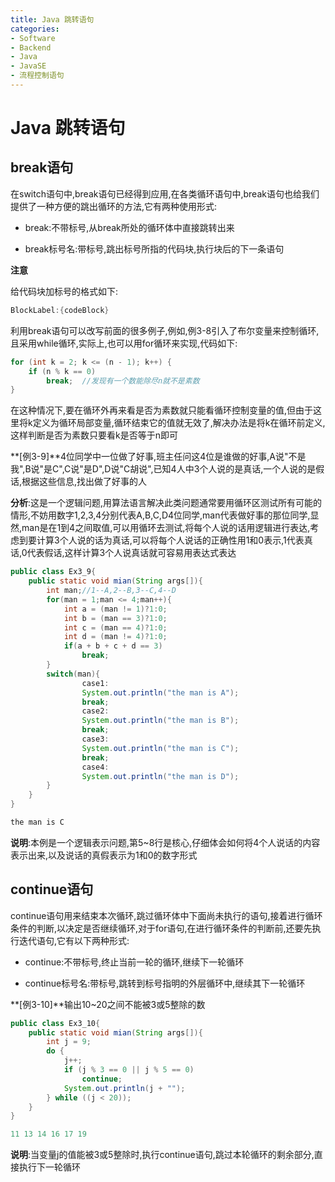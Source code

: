 ```yaml
---
title: Java 跳转语句
categories:
- Software
- Backend
- Java
- JavaSE
- 流程控制语句
---
```

# Java 跳转语句

## break语句

在switch语句中,break语句已经得到应用,在各类循环语句中,break语句也给我们提供了一种方便的跳出循环的方法,它有两种使用形式:

- break:不带标号,从break所处的循环体中直接跳转出来

- break标号名:带标号,跳出标号所指的代码块,执行块后的下一条语句

**注意**

给代码块加标号的格式如下:

```java
BlockLabel:{codeBlock}
```

利用break语句可以改写前面的很多例子,例如,例3-8引入了布尔变量来控制循环,且采用while循环,实际上,也可以用for循环来实现,代码如下:

```java
for (int k = 2; k <= (n - 1); k++) {
    if (n % k == 0)
        break;	//发现有一个数能除尽n就不是素数
}
```

在这种情况下,要在循环外再来看是否为素数就只能看循环控制变量的值,但由于这里将k定义为循环局部变量,循环结束它的值就无效了,解决办法是将k在循环前定义,这样判断是否为素数只要看k是否等于n即可

**[例3-9]**4位同学中一位做了好事,班主任问这4位是谁做的好事,A说"不是我",B说"是C",C说"是D",D说"C胡说",已知4人中3个人说的是真话,一个人说的是假话,根据这些信息,找出做了好事的人

**分析**:这是一个逻辑问题,用算法语言解决此类问题通常要用循环区测试所有可能的情形,不妨用数字1,2,3,4分别代表A,B,C,D4位同学,man代表做好事的那位同学,显然,man是在1到4之间取值,可以用循环去测试,将每个人说的话用逻辑进行表达,考虑到要计算3个人说的话为真话,可以将每个人说话的正确性用1和0表示,1代表真话,0代表假话,这样计算3个人说真话就可容易用表达式表达

```java
public class Ex3_9{
    public static void mian(String args[]){
        int man;//1--A,2--B,3--C,4--D
        for(man = 1;man <= 4;man++){
            int a = (man != 1)?1:0;
            int b = (man == 3)?1:0;
            int c = (man == 4)?1:0;
            int d = (man != 4)?1:0;
            if(a + b + c + d == 3)
                break;
        }
        switch(man){
                case1:
                System.out.println("the man is A");
                break;
                case2:
                System.out.println("the man is B");
                break;
                case3:
                System.out.println("the man is C");
                break;
                case4:
                System.out.println("the man is D");
        }
    }
}

the man is C
```

**说明**:本例是一个逻辑表示问题,第5\~8行是核心,仔细体会如何将4个人说话的内容表示出来,以及说话的真假表示为1和0的数字形式

## continue语句

continue语句用来结束本次循环,跳过循环体中下面尚未执行的语句,接着进行循环条件的判断,以决定是否继续循环,对于for语句,在进行循环条件的判断前,还要先执行迭代语句,它有以下两种形式:

- continue:不带标号,终止当前一轮的循环,继续下一轮循环

- continue标号名:带标号,跳转到标号指明的外层循环中,继续其下一轮循环

**[例3-10]**输出10\~20之间不能被3或5整除的数

```java
public class Ex3_10{
    public static void mian(String args[]){
        int j = 9;
        do {
            j++;
            if (j % 3 == 0 || j % 5 == 0)
                continue;
            System.out.println(j + "");
        } while ((j < 20));
    }
}

11 13 14 16 17 19
```

**说明**:当变量j的值能被3或5整除时,执行continue语句,跳过本轮循环的剩余部分,直接执行下一轮循环